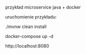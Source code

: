 przykład microservice java + docker

uruchomienie przykładu:

./mvnw clean install

docker-compose up -d

http://localhost:8080
